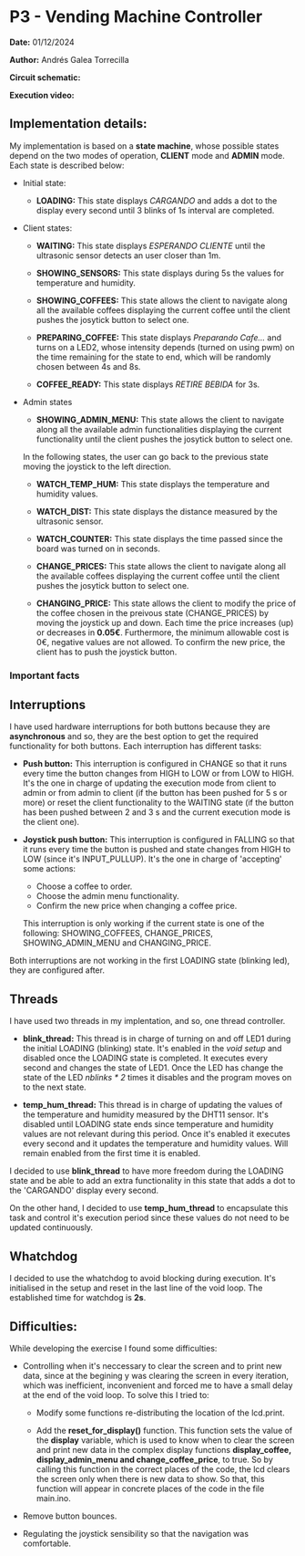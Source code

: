 # P3 - Vending Machine Controller

**Date:** 01/12/2024

**Author:** Andrés Galea Torrecilla

**Circuit schematic:**

**Execution video:**

## Implementation details:
My implementation is based on a **state machine**, whose possible states depend on the two modes of operation, **CLIENT** mode and **ADMIN** mode. Each state is described below:
  - Initial state:
    - **LOADING:** This state displays *CARGANDO* and adds a dot to the display every second until 3 blinks of 1s interval are completed.
  
  - Client states:
    - **WAITING:** This state displays *ESPERANDO CLIENTE* until the ultrasonic sensor detects an user closer than 1m.

    - **SHOWING_SENSORS:** This state displays during 5s the values for temperature and humidity.

    - **SHOWING_COFFEES:** This state allows the client to navigate along all the available coffees displaying the current coffee until the client pushes the josytick button to select one.

    - **PREPARING_COFFEE:** This state displays *Preparando Cafe...* and turns on a LED2, whose intensity depends (turned on using pwm) on the time remaining for the state to end, which will be randomly chosen between 4s and 8s.

    - **COFFEE_READY:** This state displays *RETIRE BEBIDA* for 3s.
    
  - Admin states
    - **SHOWING_ADMIN_MENU:** This state allows the client to navigate along all the available admin functionalities displaying the current functionality until the client pushes the josytick button to select one.
  
    In the following states, the user can go back to the previous state moving the joystick to the left direction.
    
    - **WATCH_TEMP_HUM:** This state displays the temperature and humidity values.

    - **WATCH_DIST:** This state displays the distance measured by the ultrasonic sensor.
    
    - **WATCH_COUNTER:** This state displays the time passed since the board was turned on in seconds.
    
    - **CHANGE_PRICES:** This state allows the client to navigate along all the available coffees displaying the current coffee until the client pushes the josytick button to select one.
    
    - **CHANGING_PRICE:** This state allows the client to modify the price of the coffee chosen in the preivous state (CHANGE_PRICES) by moving the joystick up and down. Each time the price increases (up) or decreases in **0.05€**. Furthermore, the minimum allowable cost is 0€, negative values are not allowed. To confirm the new price, the client has to push the joystick button.

### Important facts

## Interruptions
I have used hardware interruptions for both buttons because they are **asynchronous** and so, they are the best option to get the required functionality for both buttons. Each interruption has different tasks:
  - **Push button:** This interruption is configured in CHANGE so that it runs every time the button changes from HIGH to LOW or from LOW to HIGH. It's the one in charge of updating the execution mode from client to admin or from admin to client (if the button has been pushed for 5 s or more) or reset the client functionality to the WAITING state (if the button has been pushed between 2 and 3 s and the current execution mode is the client one).

  - **Joystick push button:** This interruption is configured in FALLING so that it runs every time the button is pushed and state changes from HIGH to LOW (since it's INPUT_PULLUP). It's the one in charge of 'accepting' some actions:
    - Choose a coffee to order.
    - Choose the admin menu functionality.
    - Confirm the new price when changing a coffee price.
  
    This interruption is only working if the current state is one of the following: SHOWING_COFFEES, CHANGE_PRICES, SHOWING_ADMIN_MENU and CHANGING_PRICE.

Both interruptions are not working in the first LOADING state (blinking led), they are configured after.

## Threads
I have used two threads in my implentation, and so, one thread controller.
  - **blink_thread:** This thread is in charge of turning on and off LED1 during the initial LOADING (blinking) state. It's enabled in the *void setup* and disabled once the LOADING state is completed. It executes every second and changes the state of LED1. Once the LED has change the state of the LED *nblinks * 2* times it disables and the program moves on to the next state.  

  - **temp_hum_thread:** This thread is in charge of updating the values of the temperature and humidity measured by the DHT11 sensor. It's disabled until LOADING state ends since temperature and humidity values are not relevant during this period. Once it's enabled it executes every second and it updates the temperature and humidity values. Will remain enabled from the first time it is enabled.

I decided to use **blink_thread** to have more freedom during the LOADING state and be able to add an extra functionality in this state that adds a dot to the 'CARGANDO' display every second.

On the other hand, I decided to use **temp_hum_thread** to encapsulate this task and control it's execution period since these values do not need to be updated continuously.

## Whatchdog
I decided to use the whatchdog to avoid blocking during execution. It's initialised in the setup and reset in the last line of the void loop. The established time for watchdog is **2s**.

## Difficulties:

While developing the exercise I found some difficulties:

  - Controlling when it's neccessary to clear the screen and to print new data, since at the begining y was clearing the screen in every iteration, which was inefficient, inconvenient and forced me to have a small delay at the end of the void loop. To solve this I tried to:
    - Modify some functions re-distributing the location of the lcd.print.

    - Add the **reset_for_display()** function. This function sets the value of the **display** variable, which is used to know when to clear the screen and print new data in the complex display functions **display_coffee, display_admin_menu and change_coffee_price**, to true. So by calling this function in the correct places of the code, the lcd clears the screen only when there is new data to show. So that, this function will appear in concrete places of the code in the file main.ino.

  - Remove button bounces.

  - Regulating the joystick sensibility so that the navigation was comfortable.
